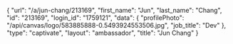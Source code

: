 {
    "url": "\/a\/jun-chang\/213169",
    "first_name": "Jun",
    "last_name": "Chang",
    "id": "213169",
    "login_id": "1759121",
    "data": {
        "profilePhoto": "\/api\/canvas\/logo\/583885888-0.5493924553506.jpg",
        "job_title": "Dev"
    },
    "type": "captivate",
    "layout": "ambassador",
    "title": "Jun Chang"
}